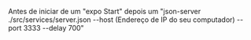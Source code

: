 Antes de iniciar de um "expo Start" depois um "json-server ./src/services/server.json --host (Endereço de IP do seu computador) --port 3333 --delay 700"